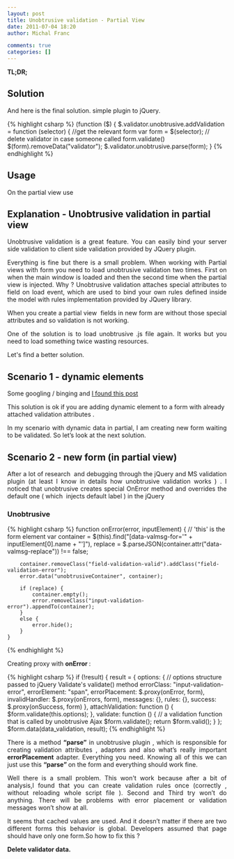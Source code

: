 ```yaml
---
layout: post
title: Unobtrusive validation - Partial View
date: 2011-07-04 18:20
author: Michal Franc

comments: true
categories: []
---
```

<strong>TL;DR;</strong>

<h2>Solution</h2>
And here is the final solution. simple plugin to jQuery.

{% highlight csharp %}
(function ($) { 
    $.validator.unobtrusive.addValidation = function (selector) { 
    //get the relevant form 
    var form = $(selector); 
    // delete validator in case someone called form.validate()
    $(form).removeData("validator"); 
    $.validator.unobtrusive.parse(form); 
  }
{% endhighlight %}

<h2>Usage</h2>
On the partial view use

<h2>Explanation - Unobtrusive validation in partial view</h2>
<p align="justify">Unobtrusive validation is a great feature. You can easily bind your server side validation to client side validation provided by JQuery plugin.</p>
<p align="justify">Everything is fine but there is a small problem. When working with Partial views with form you need to load unobtrusive validation two times. First on when the main window is loaded and then the second time when the partial view is injected. Why ? Unobtrusive validation attaches special attributes to field on load event, which are used to bind your own rules defined inside the model with rules implementation provided by JQuery library.</p>
<p align="justify">When you create a partial view  fields in new form are without those special attributes and so validation is not working.</p>
<p align="justify">One of the solution is to load unobtrusive .js file again. It works but you need to load something twice wasting resources.</p>
Let's find a better solution.
<h2>Scenario 1 - dynamic elements</h2>
Some googling / binging and <a href="http://xhalent.wordpress.com/2011/01/24/applying-unobtrusive-validation-to-dynamic-content/">I found this post</a>

This solution is ok if you are adding dynamic element to a form with already attached validation attributes .
<p align="justify">In my scenario with dynamic data in partial, I am creating new form waiting to be validated. So let’s look at the next solution.</p>

<h2>Scenario 2 - new form (in partial view)</h2>

<p align="justify">After a lot of research  and debugging through the jQuery and MS validation plugin (at least I know in details how unobtrusive validation works ) . I noticed that unobtrusive creates special OnError method and overrides the default one ( which  injects default label ) in the jQuery</p>

<h3>Unobtrusive</h3>

{% highlight csharp %}
    function onError(error, inputElement) {  // 'this' is the form element
        var container = $(this).find("[data-valmsg-for='" + inputElement[0].name + "']"),
            replace = $.parseJSON(container.attr("data-valmsg-replace")) !== false;

        container.removeClass("field-validation-valid").addClass("field-validation-error");
        error.data("unobtrusiveContainer", container);

        if (replace) {
            container.empty();
            error.removeClass("input-validation-error").appendTo(container);
        }
        else {
            error.hide();
        }
    }
{% endhighlight %}

Creating proxy with <strong>onError </strong>:

{% highlight csharp %}
        if (!result) {
            result = {
                options: {  // options structure passed to jQuery Validate's validate() method
                    errorClass: "input-validation-error",
                    errorElement: "span",
                    errorPlacement: $.proxy(onError, form),
                    invalidHandler: $.proxy(onErrors, form),
                    messages: {},
                    rules: {},
                    success: $.proxy(onSuccess, form)
                },
                attachValidation: function () {
                    $form.validate(this.options);
                },
                validate: function () {  // a validation function that is called by unobtrusive Ajax
                    $form.validate();
                    return $form.valid();
                }
            };
            $form.data(data_validation, result);
{% endhighlight %}

<p align="justify">There is a method <strong>“parse”</strong> in unobtrusive plugin , which is responsible for creating validation attributes , adapters and also what’s really important <strong>errorPlacement</strong> adapter. Everything you need. Knowing all of this we can just use this <strong>“parse” </strong>on the form and everything should work fine.</p>

<p align="justify">Well there is a small problem. This won't work because after a bit of analysis,I found that you can create validation rules once (correctly , without reloading whole script file ). Second and Third try won’t do anything. There will be problems with error placement or validation messages won’t show at all.</p>

<p align="justify">It seems that cached values are used. And it doesn’t matter if there are two different forms this behavior is global. Developers assumed that page should have only one form.</p?

So how to fix this ?

<strong>Delete validator data.</strong>
